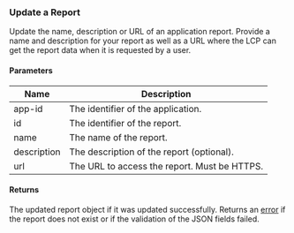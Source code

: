 ### Update a Report

Update the name, description or URL of an application report. Provide a name and description for your report as well as a URL where the LCP can get the report data when it is requested by a user.

#### Parameters

<table>
    <thead>
        <tr>
            <th>Name</th>
            <th>Description</th>
        </tr>
    </thead>
    <tbody>
        <tr>
            <td>app-id</td>
            <td>The identifier of the application.</td>
        </tr>
        <tr>
            <td>id</td>
            <td>The identifier of the report.</td>
        </tr>
        <tr>
            <td>name</td>
            <td>The name of the report.</td>
        </tr>
        <tr>
            <td>description</td>
            <td>The description of the report (optional).</td>
        </tr>
        <tr>
            <td>url</td>
            <td>The URL to access the report. Must be HTTPS.</td>
        </tr>
    </tbody>
</table>

#### Returns

The updated report object if it was updated successfully. Returns an [error](./?doc=reference-manual#errors) if the report does not exist or if the validation of the JSON fields failed.












